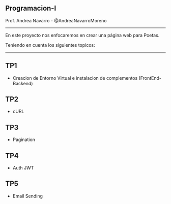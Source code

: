 ## Programacion-I
Prof. Andrea Navarro - @AndreaNavarroMoreno

-----------------------------------------------------------------------------------------------------------------------------------------

En este proyecto nos enfocaremos en crear una página web para Poetas.

Teniendo en cuenta los siguientes topicos: 

-----------------------------------------------------------------------------------------------------------------------------------------

  ##

## TP1
  - Creacion de Entorno Virtual e instalacion de complementos (FrontEnd-Backend)

## TP2
  - cURL

## TP3
  - Pagination

## TP4
  - Auth JWT
 
## TP5
  - Email Sending
